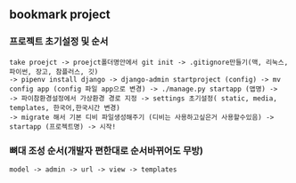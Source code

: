 ## bookmark project

### 프로젝트 초기설정 및 순서
```
take proejct -> proejct폴더명안에서 git init -> .gitignore만들기(맥, 리눅스, 파이썬, 장고, 참플러스, 깃)
-> pipenv install django -> django-admin startproject (config) -> mv config app (config 파일 app으로 변경) -> ./manage.py startapp (앱명) ->
-> 파이참환경설정에서 가상환경 경로 지정 -> settings 초기설정( static, media, templates, 한국어,한국시간 변경)
-> migrate 해서 기본 디비 파일생성해주기 (디비는 사용하고싶은거 사용할수있음) -> startapp (프로젝트명) -> 시작!
```

### 뼈대 조성 순서(개발자 편한대로 순서바뀌어도 무방)

```
model -> admin -> url -> view -> templates 
```

